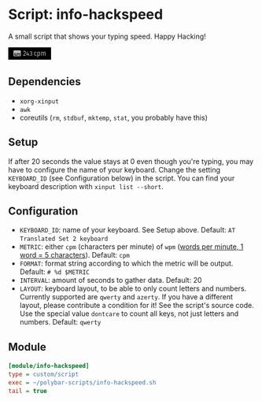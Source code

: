 # Script: info-hackspeed

A small script that shows your typing speed. Happy Hacking!

![info-hackspeed](screenshots/1.png)


## Dependencies

* `xorg-xinput`
* `awk`
* coreutils (`rm`, `stdbuf`, `mktemp`, `stat`, you probably have this)


## Setup

If after 20 seconds the value stays at 0 even though you're typing, you may have to configure the name of your keyboard. Change the setting `KEYBOARD_ID` (see Configuration below) in the script. You can find your keyboard description with `xinput list --short`.


## Configuration

* `KEYBOARD_ID`: name of your keyboard. See Setup above. Default: `AT Translated Set 2 keyboard`
* `METRIC`: either `cpm` (characters per minute) of `wpm` ([words per minute, 1 word = 5 characters](https://en.wikipedia.org/wiki/Words_per_minute)). Default: `cpm`
* `FORMAT`: format string according to which the metric will be output. Default: `# %d $METRIC`
* `INTERVAL`: amount of seconds to gather data. Default: 20
* `LAYOUT`: keyboard layout, to be able to only count letters and numbers. Currently supported are `qwerty` and `azerty`. If you have a different layout, please contribute a condition for it! See the script's source code. Use the special value `dontcare` to count all keys, not just letters and numbers. Default: `qwerty`


## Module

```ini
[module/info-hackspeed]
type = custom/script
exec = ~/polybar-scripts/info-hackspeed.sh
tail = true
```
